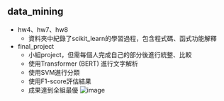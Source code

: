 ## data_mining
- hw4、hw7、hw8
  - 資料夾中紀錄了scikit_learn的學習過程，包含程式碼、函式功能解釋
- final_project
  - 小組project，但需每個人完成自己的部分後進行統整、比較
  - 使用Transformer (BERT) 進行文字解析
  - 使用SVM進行分類
  - 使用F1-score評估結果
  - 成果達到全組最優
  ![image](https://github.com/user-attachments/assets/392844f6-b7ab-40df-9ae3-3cb35ef8f54a)
